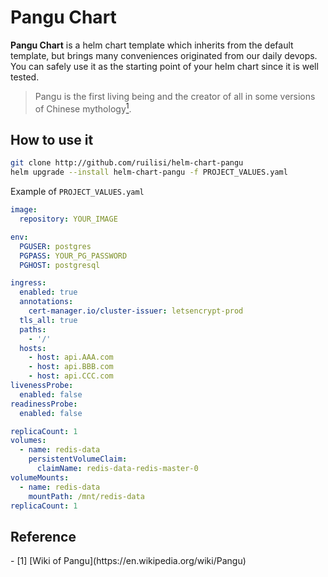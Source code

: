 # Pangu Chart

**Pangu Chart** is a helm chart template which inherits from the default template, but brings many conveniences originated from our daily devops.
You can safely use it as the starting point of your helm chart since it is well tested.

> Pangu is the first living being and the creator of all in some versions of Chinese mythology[<sup>1</sup>](#refer-pangu).

## How to use it
```bash
git clone http://github.com/ruilisi/helm-chart-pangu
helm upgrade --install helm-chart-pangu -f PROJECT_VALUES.yaml
```

Example of `PROJECT_VALUES.yaml`

```yaml
image:
  repository: YOUR_IMAGE

env:
  PGUSER: postgres
  PGPASS: YOUR_PG_PASSWORD
  PGHOST: postgresql

ingress:
  enabled: true
  annotations:
    cert-manager.io/cluster-issuer: letsencrypt-prod
  tls_all: true
  paths:
    - '/'
  hosts:
    - host: api.AAA.com
    - host: api.BBB.com
    - host: api.CCC.com
livenessProbe:
  enabled: false
readinessProbe:
  enabled: false

replicaCount: 1
volumes:
  - name: redis-data
    persistentVolumeClaim:
      claimName: redis-data-redis-master-0
volumeMounts:
  - name: redis-data
    mountPath: /mnt/redis-data
replicaCount: 1
```

## Reference
<div id="refer-pangu"></div>
- [1] [Wiki of Pangu](https://en.wikipedia.org/wiki/Pangu)
